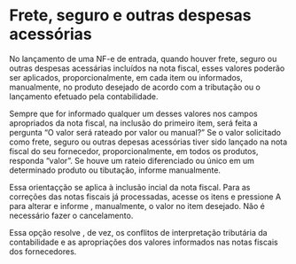 # Frete, seguro e outras despesas acessórias

No lançamento de uma NF-e de entrada, quando houver frete, seguro ou outras despesas acessárias incluídos na nota fiscal, esses valores poderão ser aplicados, proporcionalmente, em cada item ou informados, manualmente, no produto desejado de acordo com a tributação ou o lançamento efetuado pela contabilidade.

Sempre que for informado qualquer um desses valores nos campos apropriados da nota fiscal, na inclusão do primeiro item, será feita a pergunta “O valor será rateado por valor ou manual?” Se o valor solicitado como frete, seguro ou outras depesas acessórias tiver sido lançado na nota fiscal do seu fornecedor, proporcionalmente, em todos os produtos, responda “valor”. Se houve um rateio diferenciado ou único em um determinado produto ou tibutação, informe manualmente.

Essa orientaçção se aplica à inclusão incial da nota fiscal. Para as correções das notas fiscais já processadas, acesse os itens e pressione A para alterar e informe , manualmente, o valor no item desejado. Não é necessário fazer o cancelamento.

Essa opção resolve , de vez, os conflitos de interpretação tributária da contabilidade e as apropriações dos valores informados nas notas fiscais dos fornecedores.
